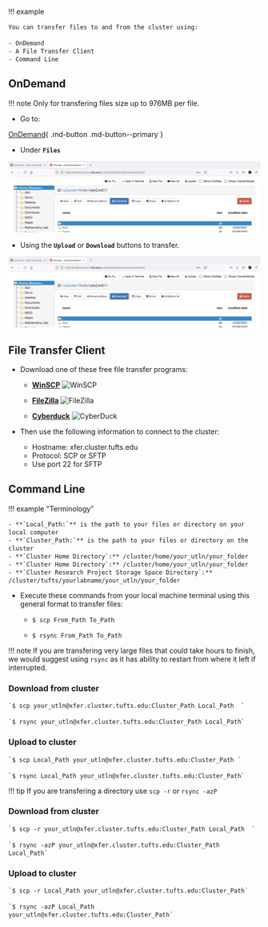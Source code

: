 

!!! example
    
    You can transfer files to and from the cluster using:
    
    - OnDemand
    - A File Transfer Client
    - Command Line

## OnDemand

!!! note
    Only for transfering files size up to 976MB per file.

- Go to:

[OnDemand]( https://ondemand.pax.tufts.edu/){ .md-button .md-button--primary }

- Under **`Files`**

![](images/Home.png)

- Using the **`Upload`** or **`Download`** buttons to transfer. 

![](images/Home.png)


## File Transfer Client

-  Download one of these free file transfer programs:

    - **[WinSCP](https://winscp.net/eng/index.php)** <img src="https://miro.medium.com/max/500/1*Of7JOwV0wZgDIjgaS4qKlQ.png" alt="WinSCP" width="20%">

    - **[FileZilla](https://filezilla-project.org/)** <img src="https://upload.wikimedia.org/wikipedia/commons/thumb/0/01/FileZilla_logo.svg/1200px-FileZilla_logo.svg.png" alt="FileZilla" width="10%">

    - **[Cyberduck](https://cyberduck.io/)** <img src="https://cdn.cyberduck.io/img/cyberduck-icon-384.png" alt="CyberDuck" width="10%">

- Then use the following information to connect to the cluster:

    - Hostname: xfer.cluster.tufts.edu
    - Protocol: SCP or SFTP
    - Use port 22 for SFTP


## Command Line

!!! example "Terminology"

    - **`Local_Path:`** is the path to your files or directory on your local computer
    - **`Cluster_Path:`** is the path to your files or directory on the cluster
    - **`Cluster Home Directory`:** /cluster/home/your_utln/your_folder
    - **`Cluster Home Directory`:** /cluster/home/your_utln/your_folder
    - **`Cluster Research Project Storage Space Directory`:** /cluster/tufts/yourlabname/your_utln/your_folder


- Execute these commands from your local machine terminal using this general format to transfer files:
    
    - `$ scp From_Path To_Path`

    - `$ rsync From_Path To_Path`

!!! note
    If you are transfering very large files that could take hours to finish, we would suggest using `rsync` as it has ability to restart from where it left if interrupted.

### Download from cluster

    `$ scp your_utln@xfer.cluster.tufts.edu:Cluster_Path Local_Path  `

    `$ rsync your_utln@xfer.cluster.tufts.edu:Cluster_Path Local_Path`

### Upload to cluster

    `$ scp Local_Path your_utln@xfer.cluster.tufts.edu:Cluster_Path `

    `$ rsync Local_Path your_utln@xfer.cluster.tufts.edu:Cluster_Path`

!!! tip
    If you are transfering a directory use `scp -r` or `rsync -azP`

### Download from cluster

    `$ scp -r your_utln@xfer.cluster.tufts.edu:Cluster_Path Local_Path  `

    `$ rsync -azP your_utln@xfer.cluster.tufts.edu:Cluster_Path Local_Path`

### Upload to cluster

    `$ scp -r Local_Path your_utln@xfer.cluster.tufts.edu:Cluster_Path`

    `$ rsync -azP Local_Path your_utln@xfer.cluster.tufts.edu:Cluster_Path`
    

